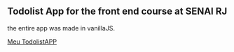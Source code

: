 ## Todolist App for the front end course at SENAI RJ

the entire app was made in vanillaJS.

[Meu TodolistAPP](https://peppy-manatee-a70ffb.netlify.app/)
